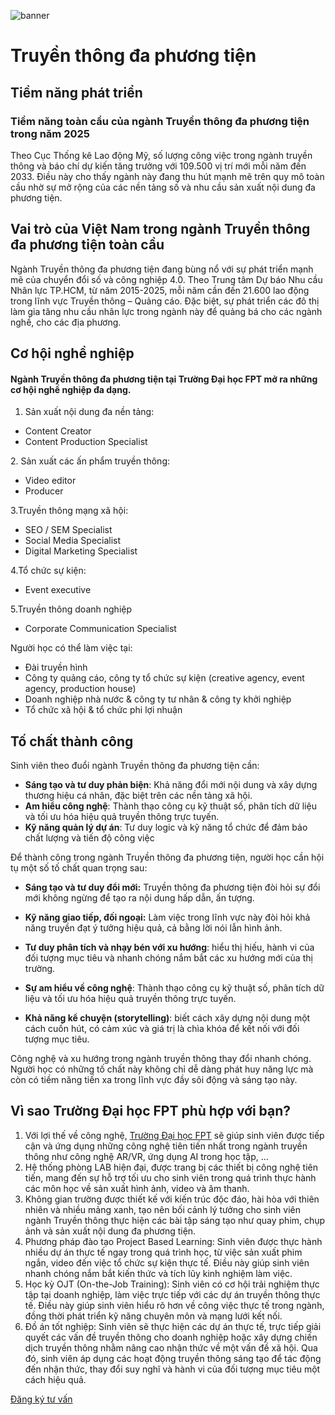 ![banner](https://daihoc.fpt.edu.vn/wp-content/uploads/2025/01/header-2024-png.avif)

# Truyền thông đa phương tiện

## **Tiềm năng phát triển**

### **Tiềm năng toàn cầu của ngành Truyền thông đa phương tiện trong năm 2025**

Theo Cục Thống kê Lao động Mỹ, số lượng công việc trong ngành truyền thông và báo chí dự kiến tăng trưởng với 109.500 vị trí mới mỗi năm đến 2033. Điều này cho thấy ngành này đang thu hút mạnh mẽ trên quy mô toàn cầu nhờ sự mở rộng của các nền tảng số và nhu cầu sản xuất nội dung đa phương tiện.

## **Vai trò của Việt Nam trong ngành Truyền thông đa phương tiện toàn cầu**

Ngành Truyền thông đa phương tiện đang bùng nổ với sự phát triển mạnh mẽ của chuyển đổi số và công nghiệp 4.0. Theo Trung tâm Dự báo Nhu cầu Nhân lực TP.HCM, từ năm 2015-2025, mỗi năm cần đến 21.600 lao động trong lĩnh vực Truyền thông – Quảng cáo. Đặc biệt, sự phát triển các đô thị  làm gia tăng nhu cầu nhân lực trong ngành này để quảng bá cho các ngành nghề, cho các địa phương.

## **Cơ hội nghề nghiệp**

#### Ngành Truyền thông đa phương tiện tại Trường Đại học FPT mở ra những cơ hội nghề nghiệp đa dạng.

1. Sản xuất nội dung đa nền tảng:

- Content Creator
- Content Production Specialist

2\. Sản xuất các ấn phẩm truyền thông:

- Video editor
- Producer

3.Truyền thông mạng xã hội:

- SEO / SEM Specialist
- Social Media Specialist
- Digital Marketing Specialist

4.Tổ chức sự kiện:

- Event executive

5.Truyền thông doanh nghiệp

- Corporate Communication Specialist

Người học có thể làm việc tại:

- Đài truyền hình
- Công ty quảng cáo, công ty tổ chức sự kiện (creative agency, event agency, production house)
- Doanh nghiệp nhà nước & công ty tư nhân & công ty khởi nghiệp
- Tổ chức xã hội & tổ chức phi lợi nhuận

## **Tố chất thành công**

Sinh viên theo đuổi ngành Truyền thông đa phương tiện cần:

- **Sáng tạo và tư duy phản biện**: Khả năng đổi mới nội dung và xây dựng thương hiệu cá nhân, đặc biệt trên các nền tảng xã hội.
- **Am hiểu công nghệ**: Thành thạo công cụ kỹ thuật số, phân tích dữ liệu và tối ưu hóa hiệu quả truyền thông trực tuyến.
- **Kỹ năng quản lý dự án**: Tư duy logic và kỹ năng tổ chức để đảm bảo chất lượng và tiến độ công việc

Để thành công trong ngành Truyền thông đa phương tiện, người học cần hội tụ một số tố chất quan trọng sau:

- **Sáng tạo và tư duy đổi mới:** Truyền thông đa phương tiện đòi hỏi sự đổi mới không ngừng để tạo ra nội dung hấp dẫn, ấn tượng.

- **Kỹ năng giao tiếp, đối ngoại:** Làm việc trong lĩnh vực này đòi hỏi khả năng truyền đạt ý tưởng hiệu quả, cả bằng lời nói lẫn hình ảnh.

- **Tư duy phân tích và nhạy bén với xu hướng**: hiểu thị hiếu, hành vi của đối tượng mục tiêu và nhanh chóng nắm bắt các xu hướng mới của thị trường.

- **Sự am hiểu về công nghệ**: Thành thạo công cụ kỹ thuật số, phân tích dữ liệu và tối ưu hóa hiệu quả truyền thông trực tuyến.

- **Khả năng kể chuyện (storytelling)**: biết cách xây dựng nội dung một cách cuốn hút, có cảm xúc và giá trị là chìa khóa để kết nối với đối tượng mục tiêu.

Công nghệ và xu hướng trong ngành truyền thông thay đổi nhanh chóng. Người học có những tố chất này không chỉ dễ dàng phát huy năng lực mà còn có tiềm năng tiến xa trong lĩnh vực đầy sôi động và sáng tạo này.

## **Vì sao Trường Đại học FPT phù hợp với bạn?**

1. Với lợi thế về công nghệ, [Trường Đại học FPT](https://daihoc.fpt.edu.vn/) sẽ giúp sinh viên được tiếp cận và ứng dụng những công nghệ tiên tiến nhất trong ngành truyền thông như công nghệ AR/VR, ứng dụng AI trong học tập, …
2. Hệ thống phòng LAB hiện đại, được trang bị các thiết bị công nghệ tiên tiến, mang đến sự hỗ trợ tối ưu cho sinh viên trong quá trình thực hành các môn học về sản xuất hình ảnh, video và âm thanh.
3. Không gian trường được thiết kế với kiến trúc độc đáo, hài hòa với thiên nhiên và nhiều mảng xanh, tạo nên bối cảnh lý tưởng cho sinh viên ngành Truyền thông thực hiện các bài tập sáng tạo như quay phim, chụp ảnh và sản xuất nội dung đa phương tiện.
4. Phương pháp đào tạo Project Based Learning: Sinh viên được thực hành nhiều dự án thực tế ngay trong quá trình học, từ việc sản xuất phim ngắn, video đến việc tổ chức sự kiện thực tế. Điều này giúp sinh viên nhanh chóng nắm bắt kiến thức và tích lũy kinh nghiệm làm việc.
5. Học kỳ OJT (On-the-Job Training): Sinh viên có cơ hội trải nghiệm thực tập tại doanh nghiệp, làm việc trực tiếp với các dự án truyền thông thực tế. Điều này giúp sinh viên hiểu rõ hơn về công việc thực tế trong ngành, đồng thời phát triển kỹ năng chuyên môn và mạng lưới kết nối​.
6. Đồ án tốt nghiệp: Sinh viên sẽ thực hiện các dự án thực tế, trực tiếp giải quyết các vấn đề truyền thông cho doanh nghiệp hoặc xây dựng chiến dịch truyền thông nhằm nâng cao nhận thức về một vấn đề xã hội. Qua đó, sinh viên áp dụng các hoạt động truyền thông sáng tạo để tác động đến nhận thức, thay đổi suy nghĩ và hành vi của đối tượng mục tiêu một cách hiệu quả.

[Đăng ký tư vấn](https://daihoc.fpt.edu.vn/dang-ky-truc-tuyen/)